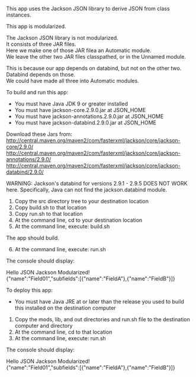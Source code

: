 This app uses the Jackson JSON library to derive JSON from class instances.

This app is modularized.

The Jackson JSON library is not modularized.  
It consists of three JAR files.  
Here we make one of those JAR filea an Automatic module.  
We leave the other two JAR files classpathed, or in the Unnamed module.

This is because our app depends on databind, but not on the other two. 
Databind depends on those.   
We could have made all three into Automatic modules.

To build and run this app:

- You must have Java JDK 9 or greater installed
- You must have jackson-core.2.9.0.jar at JSON_HOME
- You must have jackson-annotations.2.9.0.jar at JSON_HOME
- You must have jackson-databind.2.9.0.jar at JSON_HOME

Download these Jars from:  
http://central.maven.org/maven2/com/fasterxml/jackson/core/jackson-core/2.9.0/  
http://central.maven.org/maven2/com/fasterxml/jackson/core/jackson-annotations/2.9.0/  
http://central.maven.org/maven2/com/fasterxml/jackson/core/jackson-databind/2.9.0/  

WARNING: Jackson's databind for versions 2.9.1 - 2.9.5 DOES NOT WORK here.
Specifically, Java can not find the jackson.databind module.

1. Copy the src directory tree to your destination location
2. Copy build.sh to that location
3. Copy run.sh to that location
4. At the command line, cd to your destination location
5. At the command line, execute: build.sh

The app should build.

6. At the command line, execute: run.sh

The console should display:

Hello JSON Jackson Modularized!    
{"name":"Field01","subfields":[{"name":"FieldA"},{"name":"FieldB"}]} 

To deploy this app:

- You must have Java JRE at or later than the release you used to build this installed on the destination computer

1. Copy the mods, lib, and out directories and run.sh file to the destination computer and directory
2. At the command line, cd to that location
2. At the command line, execute: run.sh

The console should display:

Hello JSON Jackson Modularized!  
{"name":"Field01","subfields":[{"name":"FieldA"},{"name":"FieldB"}]}
